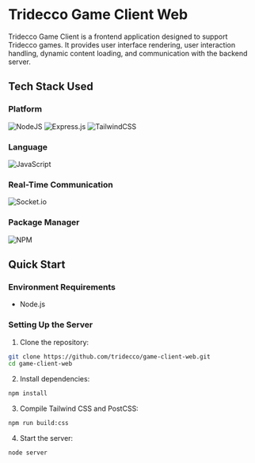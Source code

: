 # Tridecco Game Client Web

Tridecco Game Client is a frontend application designed to support Tridecco games. It provides user interface rendering, user interaction handling, dynamic content loading, and communication with the backend server.

## Tech Stack Used

### Platform

![NodeJS](https://img.shields.io/badge/node.js-6DA55F?style=for-the-badge&logo=node.js&logoColor=white)
![Express.js](https://img.shields.io/badge/express.js-%23404d59.svg?style=for-the-badge&logo=express&logoColor=%2361DAFB)
![TailwindCSS](https://img.shields.io/badge/tailwindcss-%2338B2AC.svg?style=for-the-badge&logo=tailwind-css&logoColor=white)

### Language

![JavaScript](https://img.shields.io/badge/javascript-%23323330.svg?style=for-the-badge&logo=javascript&logoColor=%23F7DF1E)

### Real-Time Communication

![Socket.io](https://img.shields.io/badge/Socket.io-black?style=for-the-badge&logo=socket.io&badgeColor=010101)

### Package Manager

![NPM](https://img.shields.io/badge/NPM-%23CB3837.svg?style=for-the-badge&logo=npm&logoColor=white)

## Quick Start

### Environment Requirements

- Node.js

### Setting Up the Server

1. Clone the repository:

```bash
git clone https://github.com/tridecco/game-client-web.git
cd game-client-web
```

2. Install dependencies:

```bash
npm install
```

3. Compile Tailwind CSS and PostCSS:

```bash
npm run build:css
```

4. Start the server:

```bash
node server
```
